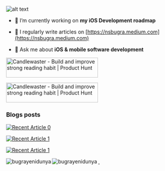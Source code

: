 ![alt text](https://user-images.githubusercontent.com/54468032/134862518-90defa57-eaee-4f15-8cca-11122c15b845.png)

- 🔭 I’m currently working on **my iOS Development roadmap**

- 📝 I regularly write articles on [https://nsbugra.medium.com](https://nsbugra.medium.com)

- 💬 Ask me about **iOS & mobile software development**

<a href="https://www.producthunt.com/posts/candlewaster?utm_source=badge-featured&utm_medium=badge&utm_souce=badge-candlewaster" target="_blank"><img src="https://api.producthunt.com/widgets/embed-image/v1/featured.svg?post_id=309100&theme=light" alt="Candlewaster - Build and improve strong reading habit | Product Hunt" style="width: 250px; height: 54px;" width="250" height="54" /></a>

<a href="https://www.producthunt.com/posts/candlewaster?utm_source=badge-review&utm_medium=badge&utm_souce=badge-candlewaster#discussion-body" target="_blank"><img src="https://api.producthunt.com/widgets/embed-image/v1/review.svg?post_id=309100&theme=light" alt="Candlewaster - Build and improve strong reading habit | Product Hunt" style="width: 250px; height: 54px;" width="250" height="54" /></a>

### Blogs posts
<!-- BLOG-POST-LIST:START -->
 <a target="_blank" href="https://github-readme-medium-recent-article.vercel.app/medium/@nsbugra/0"><img src="https://github-readme-medium-recent-article.vercel.app/medium/@nsbugra/0" alt="Recent Article 0"> 

 <a target="_blank" href="https://github-readme-medium-recent-article.vercel.app/medium/@nsbugra/1"><img src="https://github-readme-medium-recent-article.vercel.app/medium/@nsbugra/1" alt="Recent Article 1">
  
 <a target="_blank" href="https://github-readme-medium-recent-article.vercel.app/medium/@nsbugra/2"><img src="https://github-readme-medium-recent-article.vercel.app/medium/@nsbugra/2" alt="Recent Article 1"> 

<!-- BLOG-POST-LIST:END -->

<p>&nbsp;<img align="left" src="https://github-readme-stats.vercel.app/api?username=bugrayenidunya&show_icons=true&locale=en" alt="bugrayenidunya" />
<img align="left" src="https://github-readme-streak-stats.herokuapp.com/?user=bugrayenidunya&" alt="bugrayenidunya" />
</p>

